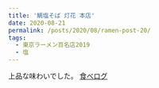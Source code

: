 ```yaml
---
title: '鯛塩そば 灯花 本店'
date: 2020-08-21
permalink: /posts/2020/08/ramen-post-20/
tags:
  - 東京ラーメン百名店2019
  - 塩
---
```


上品な味わいでした。
[食べログ](https://tabelog.com/tokyo/A1309/A130903/13181527/)

